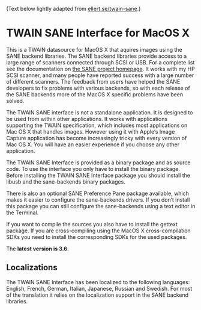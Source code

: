 (Text below lightly adapted from [ellert.se/twain-sane](http://www.ellert.se/twain-sane/).)

# TWAIN SANE Interface for MacOS X

This is a TWAIN datasource for MacOS X that aquires images using the SANE backend libraries. The SANE backend libraries provide access to a large range of scanners connected through SCSI or USB. For a complete list see the documentation on [the SANE project homepage](http://www.sane-project.org/). It works with my HP SCSI scanner, and many people have reported success with a large number of different scanners. The feedback from users have helped the SANE developers to fix problems with various backends, so with each release of the SANE backends more of the MacOS X specific problems have been solved.

The TWAIN SANE interface is not a standalone application. It is designed to be used from within other applications. It works with applications supporting the TWAIN specification, which includes most applications on Mac OS X that handles images. However using it with Apple‘s Image Capture application has become increasingly tricky with every version of Mac OS X. You will have an easier experience if you choose any other application.

The TWAIN SANE Interface is provided as a binary package and as source code. To use the interface you only have to install the binary package. Before installing the TWAIN SANE Interface package you should install the libusb and the sane-backends binary packages.

There is also an optional SANE Preference Pane package available, which makes it easier to configure the sane-backends drivers. If you don’t install this package you can still configure the sane-backends using a text editor in the Terminal.

If you want to compile the sources you also have to install the gettext package. If you are cross-compiling using the MacOS X cross-compilation SDKs you need to install the corresponding SDKs for the used packages.

The **latest version is 3.6**.

## Localizations

The TWAIN SANE Interface has been localized to the following languages: English, French, German, Italian, Japanese, Russian and Swedish. For most of the translation it relies on the localization support in the SANE backend libraries.
